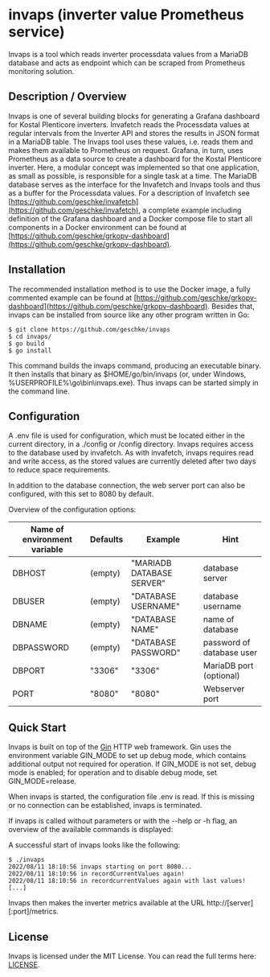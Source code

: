# invaps (inverter value Prometheus service)

Invaps is a tool which reads inverter processdata values from a MariaDB database and acts as endpoint which can be scraped from Prometheus monitoring solution.

## Description / Overview

Invaps is one of several building blocks for generating a Grafana dashboard for Kostal Plenticore inverters. Invafetch reads the Processdata values at regular intervals from the Inverter API and stores the results in JSON format in a MariaDB table. The Invaps tool uses these values, i.e. reads them and makes them available to Prometheus on request. Grafana, in turn, uses Prometheus as a data source to create a dashboard for the Kostal Plenticore inverter. Here, a modular concept was implemented so that one application, as small as possible, is responsible for a single task at a time. The MariaDB database serves as the interface for the Invafetch and Invaps tools and thus as a buffer for the Processdata values. For a description of Invafetch see [https://github.com/geschke/invafetch](https://github.com/geschke/invafetch), a complete example including definition of the Grafana dashboard and a Docker compose file to start all components in a Docker environment can be found at [https://github.com/geschke/grkopv-dashboard](https://github.com/geschke/grkopv-dashboard).


## Installation

The recommended installation method is to use the Docker image, a fully commented example can be found at [https://github.com/geschke/grkopv-dashboard](https://github.com/geschke/grkopv-dashboard). Besides that, invaps can be installed from source like any other program written in Go:

```text
$ git clone https://github.com/geschke/invaps
$ cd invaps/
$ go build
$ go install
```

This command builds the invaps command, producing an executable binary. It then installs that binary as $HOME/go/bin/invaps (or, under Windows, %USERPROFILE%\go\bin\invaps.exe).
Thus invaps can be started simply in the command line.


## Configuration

A .env file is used for configuration, which must be located either in the current directory, in a ./config or /config directory. Invaps requires access to the database used by invafetch. As with invafetch, invaps requires read and write access, as the stored values are currently deleted after two days to reduce space requirements.

In addition to the database connection, the web server port can also be configured, with this set to 8080 by default.

Overview of the configuration options:

|Name of environment variable|Defaults|Example|Hint|
|----------------------------|--------|-------|----|
|DBHOST|(empty)|"MARIADB DATABASE SERVER"|database server|
|DBUSER|(empty)|"DATABASE USERNAME"|database username|
|DBNAME|(empty)|"DATABASE NAME"|name of database|
|DBPASSWORD|(empty)|"DATABASE PASSWORD"|password of database user|
|DBPORT|"3306"|"3306"|MariaDB port (optional)|
|PORT|"8080"|"8080"|Webserver port|

## Quick Start

Invaps is built on top of the [Gin](https://gin-gonic.com/) HTTP web framework. Gin uses the environment variable GIN_MODE to set up debug mode, which contains additional output not required for operation. If GIN_MODE is not set, debug mode is enabled; for operation and to disable debug mode, set GIN_MODE=release.

When invaps is started, the configuration file .env is read. If this is missing or no connection can be established, invaps is terminated.

If invaps is called without parameters or with the --help or -h flag, an overview of the available commands is displayed:

A successful start of invaps looks like the following:

```text
$ ./invaps
2022/08/11 18:10:56 invaps starting on port 8080...
2022/08/11 18:10:56 in recordCurrentValues again!
2022/08/11 18:10:56 in recordcurrentValues again with last values!
[...]
```

Invaps then makes the inverter metrics available at the URL http://[server][:port]/metrics.

## License

Invaps is licensed under the MIT License. You can read the full terms here: [LICENSE](LICENSE).
